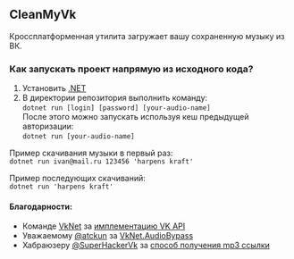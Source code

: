 ## CleanMyVk
Кроссплатформенная утилита загружает вашу сохраненную музыку из ВК.
### Как запускать проект напрямую из исходного кода?
1. Установить [.NET](https://dot.net)
2. В директории репозитория выполнить команду:  
`dotnet run [login] [password] [your-audio-name]`  
После этого можно запускать используя кеш предыдущей авторизации:  
`dotnet run [your-audio-name]`  

Пример скачивания музыки в первый раз:  
`dotnet run ivan@mail.ru 123456 'harpens kraft'`  

Пример последующих скачиваний:  
`dotnet run 'harpens kraft'`

#### Благодарности:
* Команде [VkNet](https://github.com/vknet) за [имплементацию VK API](https://vknet.github.io/vk/)  
* Уважаемому [@atckun](https://github.com/atckun) за [VkNet.AudioBypass](https://github.com/atckun/VkNet.AudioBypass)  
* Хабраюзеру [@SuperHackerVk](https://habr.com/ru/users/superhackervk) за [способ получения mp3 ссылки](https://habr.com/ru/post/519302/)


